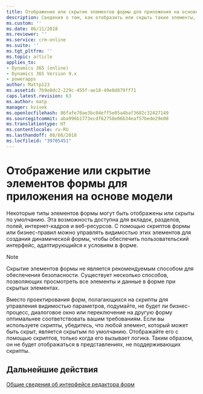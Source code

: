 ```yaml
---
title: Отображение или скрытие элементов формы для приложения на основе модели с помощью PowerApps | Документы Майкрософт
description: Сведения о том, как отобразить или скрыть такие элементы, как поля, разделы или вкладки
ms.custom: ''
ms.date: 06/11/2018
ms.reviewer: ''
ms.service: crm-online
ms.suite: ''
ms.tgt_pltfrm: ''
ms.topic: article
applies_to:
- Dynamics 365 (online)
- Dynamics 365 Version 9.x
- powerapps
author: Mattp123
ms.assetid: 7b9e8dc2-229c-455f-ae18-49e8d879ff71
caps.latest.revision: 63
ms.author: matp
manager: kvivek
ms.openlocfilehash: 86fafe70ae3bc04eff5e85a4baf3682c32427149
ms.sourcegitcommit: aba996b1773ecdf62758e06b34eaf57bede29e08
ms.translationtype: HT
ms.contentlocale: ru-RU
ms.lasthandoff: 08/08/2018
ms.locfileid: "39705451"
---
```

# <a name="show-or-hide-model-driven-app-form-elements"></a>Отображение или скрытие элементов формы для приложения на основе модели

 Некоторые типы элементов формы могут быть отображены или скрыты по умолчанию. Эта возможность доступна для вкладок, разделов, полей, интернет-кадров и веб-ресурсов. С помощью скриптов формы или бизнес-правил можно управлять видимостью этих элементов для создания динамической формы, чтобы обеспечить пользовательский интерфейс, адаптирующийся к условиям в форме.  
  
> [!NOTE]
>  Скрытие элементов формы не является рекомендуемым способом для обеспечения безопасности. Существует несколько способов, позволяющих просмотреть все элементы и данные в форме при скрытых элементах. 
  
 Вместо проектирования форм, полагающихся на скрипты для управления видимостью параметров, подумайте, не будет ли бизнес-процесс, диалоговое окно или переключение на другую форму оптимальнее соответствовать вашим требованиям. Если вы используете скрипты, убедитесь, что любой элемент, который может быть скрыт, является скрытым по умолчанию. Отображайте его с помощью скриптов, только когда его вызывает логика. Таким образом, он не будет отображаться в представлениях, не поддерживающих скрипты.  

## <a name="next-steps"></a>Дальнейшие действия

[Общие сведения об интерфейсе редактора форм](form-editor-user-interface-legacy.md)